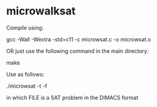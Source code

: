 # microwalksat

Compile using:

gcc -Wall -Wextra -std=c11 -c microwsat.c -o microwsat.o

OR just use the following command in the main directory:

make 

Use as follows:

./microwsat -t <maxTries> -f <maxFlips> <FILE>

in which FILE is a SAT problem in the DIMACS format
